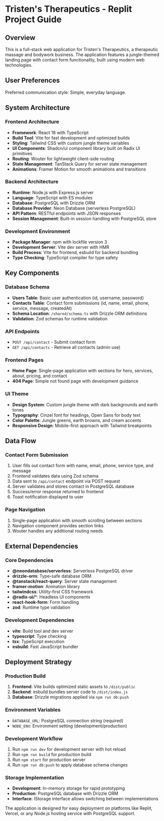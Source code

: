 # Tristen's Therapeutics - Replit Project Guide

## Overview

This is a full-stack web application for Tristen's Therapeutics, a therapeutic massage and bodywork business. The application features a jungle-themed landing page with contact form functionality, built using modern web technologies.

## User Preferences

Preferred communication style: Simple, everyday language.

## System Architecture

### Frontend Architecture
- **Framework**: React 18 with TypeScript
- **Build Tool**: Vite for fast development and optimized builds
- **Styling**: Tailwind CSS with custom jungle theme variables
- **UI Components**: Shadcn/ui component library built on Radix UI primitives
- **Routing**: Wouter for lightweight client-side routing
- **State Management**: TanStack Query for server state management
- **Animations**: Framer Motion for smooth animations and transitions

### Backend Architecture
- **Runtime**: Node.js with Express.js server
- **Language**: TypeScript with ES modules
- **Database**: PostgreSQL with Drizzle ORM
- **Database Provider**: Neon Database (serverless PostgreSQL)
- **API Pattern**: RESTful endpoints with JSON responses
- **Session Management**: Built-in session handling with PostgreSQL store

### Development Environment
- **Package Manager**: npm with lockfile version 3
- **Development Server**: Vite dev server with HMR
- **Build Process**: Vite for frontend, esbuild for backend bundling
- **Type Checking**: TypeScript compiler for type safety

## Key Components

### Database Schema
- **Users Table**: Basic user authentication (id, username, password)
- **Contacts Table**: Contact form submissions (id, name, email, phone, service, message, createdAt)
- **Schema Location**: `/shared/schema.ts` with Drizzle ORM definitions
- **Validation**: Zod schemas for runtime validation

### API Endpoints
- `POST /api/contact` - Submit contact form
- `GET /api/contacts` - Retrieve all contacts (admin use)

### Frontend Pages
- **Home Page**: Single-page application with sections for hero, services, about, pricing, and contact
- **404 Page**: Simple not found page with development guidance

### UI Theme
- **Design System**: Custom jungle theme with dark backgrounds and earth tones
- **Typography**: Cinzel font for headings, Open Sans for body text
- **Color Palette**: Jungle greens, earth browns, and cream accents
- **Responsive Design**: Mobile-first approach with Tailwind breakpoints

## Data Flow

### Contact Form Submission
1. User fills out contact form with name, email, phone, service type, and message
2. Frontend validates data using Zod schema
3. Data sent to `/api/contact` endpoint via POST request
4. Server validates and stores contact in PostgreSQL database
5. Success/error response returned to frontend
6. Toast notification displayed to user

### Page Navigation
1. Single-page application with smooth scrolling between sections
2. Navigation component provides section links
3. Wouter handles any additional routing needs

## External Dependencies

### Core Dependencies
- **@neondatabase/serverless**: Serverless PostgreSQL driver
- **drizzle-orm**: Type-safe database ORM
- **@tanstack/react-query**: Server state management
- **framer-motion**: Animation library
- **tailwindcss**: Utility-first CSS framework
- **@radix-ui/***: Headless UI components
- **react-hook-form**: Form handling
- **zod**: Runtime type validation

### Development Dependencies
- **vite**: Build tool and dev server
- **typescript**: Type checking
- **tsx**: TypeScript execution
- **esbuild**: Fast JavaScript bundler

## Deployment Strategy

### Production Build
1. **Frontend**: Vite builds optimized static assets to `/dist/public`
2. **Backend**: esbuild bundles server code to `/dist/index.js`
3. **Database**: Drizzle migrations applied via `npm run db:push`

### Environment Variables
- `DATABASE_URL`: PostgreSQL connection string (required)
- `NODE_ENV`: Environment setting (development/production)

### Development Workflow
1. Run `npm run dev` for development server with hot reload
2. Run `npm run build` for production build
3. Run `npm start` for production server
4. Run `npm run db:push` to apply database schema changes

### Storage Implementation
- **Development**: In-memory storage for rapid prototyping
- **Production**: PostgreSQL database with Drizzle ORM
- **Interface**: IStorage interface allows switching between implementations

The application is designed for easy deployment on platforms like Replit, Vercel, or any Node.js hosting service with PostgreSQL support.